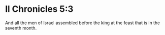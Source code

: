 # II Chronicles 5:3

And all the men of Israel assembled before the king at the feast that is in the seventh month.
